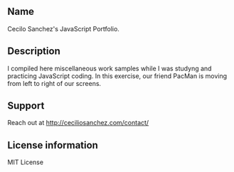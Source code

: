 
## Name

Cecilo Sanchez's JavaScript Portfolio.

## Description

I compiled here miscellaneous work samples while I was studyng and practicing JavaScript coding. In this exercise, our friend PacMan is moving from left to right of our screens.

## Support

Reach out at http://ceciliosanchez.com/contact/

## License information

MIT License
